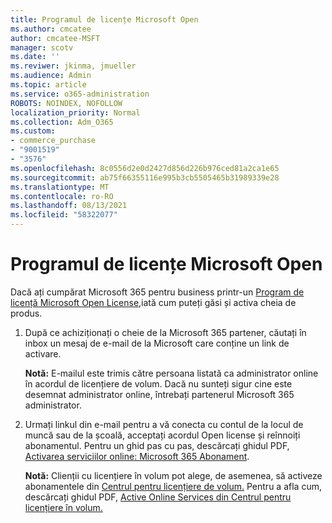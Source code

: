 ```yaml
---
title: Programul de licențe Microsoft Open
ms.author: cmcatee
author: cmcatee-MSFT
manager: scotv
ms.date: ''
ms.reviwer: jkinma, jmueller
ms.audience: Admin
ms.topic: article
ms.service: o365-administration
ROBOTS: NOINDEX, NOFOLLOW
localization_priority: Normal
ms.collection: Adm_O365
ms.custom:
- commerce_purchase
- "9001519"
- "3576"
ms.openlocfilehash: 8c0556d2e0d2427d856d226b976ced81a2ca1e65
ms.sourcegitcommit: ab75f66355116e995b3cb5505465b31989339e28
ms.translationtype: MT
ms.contentlocale: ro-RO
ms.lasthandoff: 08/13/2021
ms.locfileid: "58322077"
---
```

# <a name="microsoft-open-license-program"></a>Programul de licențe Microsoft Open

Dacă ați cumpărat Microsoft 365 pentru business printr-un [Program de licență Microsoft Open License,](https://go.microsoft.com/fwlink/p/?LinkID=613298)iată cum puteți găsi și activa cheia de produs.

1. După ce achiziționați o cheie de la Microsoft 365 partener, căutați în inbox un mesaj de e-mail de la Microsoft care conține un link de activare.

    **Notă:** E-mailul este trimis către persoana listată ca administrator online în acordul de licențiere de volum. Dacă nu sunteți sigur cine este desemnat administrator online, întrebați partenerul Microsoft 365 administrator.
1. Urmați linkul din e-mail pentru a vă conecta cu contul de la locul de muncă sau de la școală, acceptați acordul Open license și reînnoiți abonamentul. Pentru un ghid pas cu pas, descărcați ghidul PDF, [Activarea serviciilor online: Microsoft 365 Abonament](https://go.microsoft.com/fwlink/p/?LinkId=618100).

    **Notă:** Clienții cu licențiere în volum pot alege, de asemenea, să activeze abonamentele din [Centrul pentru licențiere de volum.](https://go.microsoft.com/fwlink/p/?LinkID=282016) Pentru a afla cum, descărcați ghidul PDF, [Active Online Services din Centrul pentru licențiere în volum.](https://go.microsoft.com/fwlink/p/?LinkId=618096)